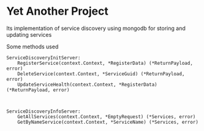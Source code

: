 # Yet Another Project

Its implementation of service discovery using mongodb for storing and updating services

Some methods used

```
ServiceDiscoveryInitServer: 
	RegisterService(context.Context, *RegisterData) (*ReturnPayload, error)
	DeleteService(context.Context, *ServiceGuid) (*ReturnPayload, error)
	UpdateServiceHealth(context.Context, *RegisterData) (*ReturnPayload, error)
	


ServiceDiscoveryInfoServer: 
	GetAllServices(context.Context, *EmptyRequest) (*Services, error)
	GetByNameService(context.Context, *ServiceName) (*Services, error)
	


```
